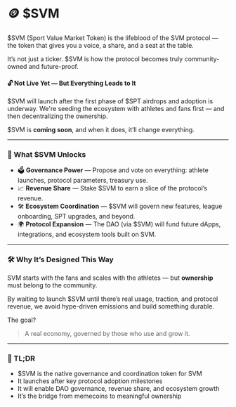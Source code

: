 # 🪙 $SVM

$SVM (Sport Value Market Token) is the lifeblood of the SVM protocol — the token that gives you a voice, a share, and a seat at the table.

It’s not just a ticker. $SVM is how the protocol becomes truly community-owned and future-proof.

#### 🔓 Not Live Yet — But Everything Leads to It

$SVM will launch after the first phase of $SPT airdrops and adoption is underway. We're seeding the ecosystem with athletes and fans first — and then decentralizing the ownership.

$SVM is **coming soon**, and when it does, it’ll change everything.

***

### 🧩 What $SVM Unlocks

* 🗳 **Governance Power** — Propose and vote on everything: athlete launches, protocol parameters, treasury use.
* 📈 **Revenue Share** — Stake $SVM to earn a slice of the protocol’s revenue.
* 🛠 **Ecosystem Coordination** — $SVM will govern new features, league onboarding, SPT upgrades, and beyond.
* 🌍 **Protocol Expansion** — The DAO (via $SVM) will fund future dApps, integrations, and ecosystem tools built on SVM.

***

### 🛠 Why It’s Designed This Way

SVM starts with the fans and scales with the athletes — but **ownership** must belong to the community.

By waiting to launch $SVM until there’s real usage, traction, and protocol revenue, we avoid hype-driven emissions and build something durable.

The goal?

> A real economy, governed by those who use and grow it.

***

### 🧠 TL;DR

* $SVM is the native governance and coordination token for SVM
* It launches after key protocol adoption milestones
* It will enable DAO governance, revenue share, and ecosystem growth
* It’s the bridge from memecoins to meaningful ownership
